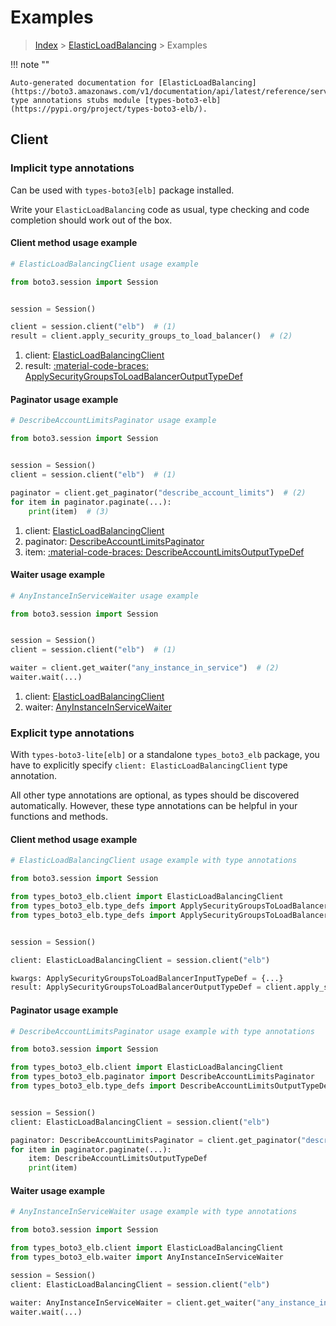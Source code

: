 # Examples

> [Index](../README.md) > [ElasticLoadBalancing](./README.md) > Examples

!!! note ""

    Auto-generated documentation for [ElasticLoadBalancing](https://boto3.amazonaws.com/v1/documentation/api/latest/reference/services/elb.html#elasticloadbalancing)
    type annotations stubs module [types-boto3-elb](https://pypi.org/project/types-boto3-elb/).

## Client

### Implicit type annotations

Can be used with `types-boto3[elb]` package installed.

Write your `ElasticLoadBalancing` code as usual,
type checking and code completion should work out of the box.


#### Client method usage example

```python
# ElasticLoadBalancingClient usage example

from boto3.session import Session


session = Session()

client = session.client("elb")  # (1)
result = client.apply_security_groups_to_load_balancer()  # (2)
```

1. client: [ElasticLoadBalancingClient](./client.md)
2. result: [:material-code-braces: ApplySecurityGroupsToLoadBalancerOutputTypeDef](./type_defs.md#applysecuritygroupstoloadbalanceroutputtypedef)



#### Paginator usage example

```python
# DescribeAccountLimitsPaginator usage example

from boto3.session import Session


session = Session()
client = session.client("elb")  # (1)

paginator = client.get_paginator("describe_account_limits")  # (2)
for item in paginator.paginate(...):
    print(item)  # (3)
```

1. client: [ElasticLoadBalancingClient](./client.md)
2. paginator: [DescribeAccountLimitsPaginator](./paginators.md#describeaccountlimitspaginator)
3. item: [:material-code-braces: DescribeAccountLimitsOutputTypeDef](./type_defs.md#describeaccountlimitsoutputtypedef)



#### Waiter usage example

```python
# AnyInstanceInServiceWaiter usage example

from boto3.session import Session


session = Session()
client = session.client("elb")  # (1)

waiter = client.get_waiter("any_instance_in_service")  # (2)
waiter.wait(...)
```

1. client: [ElasticLoadBalancingClient](./client.md)
2. waiter: [AnyInstanceInServiceWaiter](./waiters.md#anyinstanceinservicewaiter)


### Explicit type annotations

With `types-boto3-lite[elb]`
or a standalone `types_boto3_elb` package, you have to explicitly specify `client: ElasticLoadBalancingClient` type annotation.

All other type annotations are optional, as types should be discovered automatically.
However, these type annotations can be helpful in your functions and methods.


#### Client method usage example

```python
# ElasticLoadBalancingClient usage example with type annotations

from boto3.session import Session

from types_boto3_elb.client import ElasticLoadBalancingClient
from types_boto3_elb.type_defs import ApplySecurityGroupsToLoadBalancerOutputTypeDef
from types_boto3_elb.type_defs import ApplySecurityGroupsToLoadBalancerInputTypeDef


session = Session()

client: ElasticLoadBalancingClient = session.client("elb")

kwargs: ApplySecurityGroupsToLoadBalancerInputTypeDef = {...}
result: ApplySecurityGroupsToLoadBalancerOutputTypeDef = client.apply_security_groups_to_load_balancer(**kwargs)
```



#### Paginator usage example

```python
# DescribeAccountLimitsPaginator usage example with type annotations

from boto3.session import Session

from types_boto3_elb.client import ElasticLoadBalancingClient
from types_boto3_elb.paginator import DescribeAccountLimitsPaginator
from types_boto3_elb.type_defs import DescribeAccountLimitsOutputTypeDef


session = Session()
client: ElasticLoadBalancingClient = session.client("elb")

paginator: DescribeAccountLimitsPaginator = client.get_paginator("describe_account_limits")
for item in paginator.paginate(...):
    item: DescribeAccountLimitsOutputTypeDef
    print(item)
```



#### Waiter usage example

```python
# AnyInstanceInServiceWaiter usage example with type annotations

from boto3.session import Session

from types_boto3_elb.client import ElasticLoadBalancingClient
from types_boto3_elb.waiter import AnyInstanceInServiceWaiter

session = Session()
client: ElasticLoadBalancingClient = session.client("elb")

waiter: AnyInstanceInServiceWaiter = client.get_waiter("any_instance_in_service")
waiter.wait(...)
```


